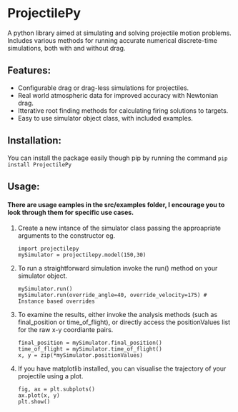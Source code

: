 # ProjectilePy
A python library aimed at simulating and solving projectile motion problems. Includes various methods for running accurate numerical discrete-time simulations, both with and without drag. 

## Features:
* Configurable drag or drag-less simulations for projectiles.
* Real world atmospheric data for improved accuracy with Newtonian drag.
* Itterative root finding methods for calculating firing solutions to targets.
* Easy to use simulator object class, with included examples.

## Installation:
You can install the package easily though pip by running the command `pip install ProjectilePy`

## Usage:
#### There are usage eamples in the src/examples folder, I encourage you to look through them for specific use cases.
1. Create a new intance of the simulator class passing the approapriate arguments to the constructor eg.
    ```
    import projectilepy
    mySimulator = projectilepy.model(150,30)
    ```
2. To run a straightforward simulation invoke the run() method on your simulator object.
    ```
    mySimulator.run()
    mySimulator.run(override_angle=40, override_velocity=175) # Instance based overrides
    ```
3. To examine the results, either invoke the analysis methods (such as final_position or time_of_flight), or directly access the positionValues list for the raw x-y coordiante pairs.
    ```
    final_position = mySimulator.final_position()
    time_of_flight = mySimulator.time_of_flight()
    x, y = zip(*mySimulator.positionValues)
    ```
4. If you have matplotlib installed, you can visualise the trajectory of your projectile using a plot.
    ```
    fig, ax = plt.subplots()
    ax.plot(x, y)
    plt.show()
    ```
